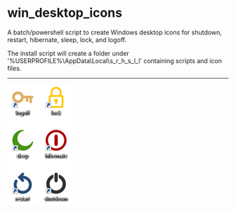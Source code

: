 # win_desktop_icons

A batch/powershell script to create Windows desktop icons for shutdown, restart, hibernate, sleep, lock, and logoff.

The install script will create a folder under '%USERPROFILE%\AppData\Local\s_r_h_s_l_l\' containing scripts and icon files.

---

![screenshot](zscreenshot.png)
